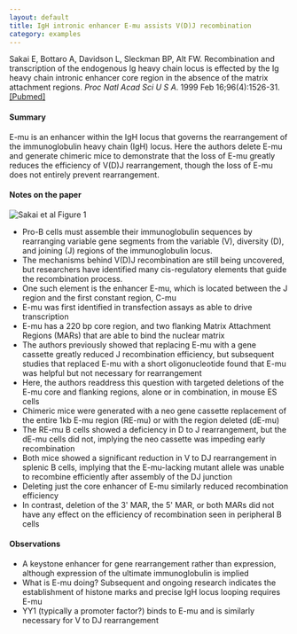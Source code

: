 ```yaml
---
layout: default
title: IgH intronic enhancer E-mu assists V(D)J recombination
category: examples
---
```


Sakai E, Bottaro A, Davidson L, Sleckman BP, Alt FW. Recombination and transcription of the endogenous Ig heavy chain locus is effected by the Ig heavy chain intronic enhancer core region in the absence of the matrix attachment regions. _Proc Natl Acad Sci U S A_. 1999 Feb 16;96(4):1526-31. <a class="pubmed-link" href="http://www.ncbi.nlm.nih.gov/pubmed/9990057" target="_blank">[Pubmed]</a>

#### Summary

E-mu is an enhancer within the IgH locus that governs the rearrangement of the immunoglobulin heavy chain (IgH) locus. Here the authors delete E-mu and generate chimeric mice to demonstrate that the loss of E-mu greatly reduces the efficiency of V(D)J rearrangement, though the loss of E-mu does not entirely prevent rearrangement.

#### Notes on the paper
<img class="examples-image-right" src="{{ site.baseurl }}/images/examples/1999-02-16-igh-intronic-enhancer-e-mu-assists-v-d-j-recombination_fig1.png" alt="Sakai et al Figure 1" title="Sakai et al Figure 1" />

* Pro-B cells must assemble their immunoglobulin sequences by rearranging variable gene segments from the variable (V), diversity (D), and joining (J) regions of the immunoglobulin locus. 
* The mechanisms behind V(D)J recombination are still being uncovered, but researchers have identified many cis-regulatory elements that guide the recombination process.
* One such element is the enhancer E-mu, which is located between the J region and the first constant region, C-mu
* E-mu was first identified in transfection assays as able to drive transcription
* E-mu has a 220 bp core region, and two flanking Matrix Attachment Regions (MARs) that are able to bind the nuclear matrix
* The authors previously showed that replacing E-mu with a gene cassette greatly reduced J recombination efficiency, but subsequent studies that replaced E-mu with a short oligonucleotide found that E-mu was helpful but not necessary for rearrangement
* Here, the authors readdress this question with targeted deletions of the E-mu core and flanking regions, alone or in combination, in mouse ES cells
* Chimeric mice were generated with a neo gene cassette replacement of the entire 1kb E-mu region (RE-mu) or with the region deleted (dE-mu)
* The RE-mu B cells showed a deficiency in D to J rearrangement, but the dE-mu cells did not, implying the neo cassette was impeding early recombination
* Both mice showed a significant reduction in V to DJ rearrangement in splenic B cells, implying that the E-mu-lacking mutant allele was unable to recombine efficiently after assembly of the DJ junction
* Deleting just the core enhancer of E-mu similarly reduced recombination efficiency
* In contrast, deletion of the 3' MAR, the 5' MAR, or both MARs did not have any effect on the efficiency of recombination seen in peripheral B cells

#### Observations

* A keystone enhancer for gene rearrangement rather than expression, although expression of the ultimate immunoglobulin is implied
* What is E-mu doing? Subsequent and ongoing research indicates the establishment of histone marks and precise IgH locus looping requires E-mu
* YY1 (typically a promoter factor?) binds to E-mu and is similarly necessary for V to DJ rearrangement
